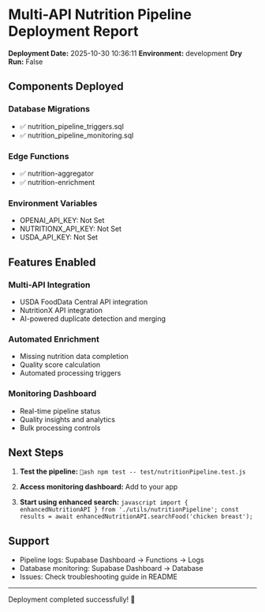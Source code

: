 # Multi-API Nutrition Pipeline Deployment Report

**Deployment Date:** 2025-10-30 10:36:11
**Environment:** development
**Dry Run:** False

## Components Deployed

### Database Migrations
- ✅ nutrition_pipeline_triggers.sql
- ✅ nutrition_pipeline_monitoring.sql

### Edge Functions
- ✅ nutrition-aggregator
- ✅ nutrition-enrichment

### Environment Variables
- OPENAI_API_KEY: Not Set
- NUTRITIONX_API_KEY: Not Set
- USDA_API_KEY: Not Set

## Features Enabled

### Multi-API Integration
- USDA FoodData Central API integration
- NutritionX API integration
- AI-powered duplicate detection and merging

### Automated Enrichment
- Missing nutrition data completion
- Quality score calculation
- Automated processing triggers

### Monitoring Dashboard
- Real-time pipeline status
- Quality insights and analytics
- Bulk processing controls

## Next Steps

1. **Test the pipeline:**
   `ash
   npm test -- test/nutritionPipeline.test.js
   `

2. **Access monitoring dashboard:**
   Add <NutritionPipelineMonitor /> to your app

3. **Start using enhanced search:**
   `javascript
   import { enhancedNutritionAPI } from './utils/nutritionPipeline';
   const results = await enhancedNutritionAPI.searchFood('chicken breast');
   `

## Support

- Pipeline logs: Supabase Dashboard → Functions → Logs
- Database monitoring: Supabase Dashboard → Database
- Issues: Check troubleshooting guide in README

---
Deployment completed successfully! 🎉
